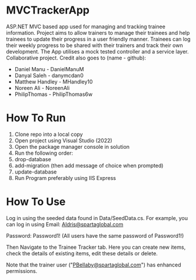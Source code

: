 # MVCTrackerApp
ASP.NET MVC based app used for managing and tracking trainee information. Project aims to allow trainers to manage their trainees and help trainees to update their progress in a user friendly manner. Trainees can log their weekly progress to be shared with their trainers and track their own development. The App utilises a mock tested controller and a service layer. Collaborative project. Credit also goes to (name - github):

- Daniel Manu - DanielManuM
- Danyal Saleh - danymcdan0
- Matthew Handley - MHandley10
- Noreen Ali - NoreenAli
- PhilipThomas - PhilipThomas6w

# How To Run
1. Clone repo into a local copy
2. Open project using Visual Studio (2022)
3. Open the package manager console in solution
4. Run the following order:
5. drop-database
6. add-migration (then add message of choice when prompted)
7. update-database
8. Run Program preferably using IIS Express

# How To Use
Log in using the seeded data found in Data/SeedData.cs. 
For example, you can log in using 
Email: AIdris@spartaglobal.com

Password: Password1!
(All users have the same password of Password1!)

Then Navigate to the Trainee Tracker tab. Here you can create new items, check the details of existing items, edit these details or delete. 

Note that the trainer user ("PBellaby@spartaglobal.com") has enhanced permissions. 


